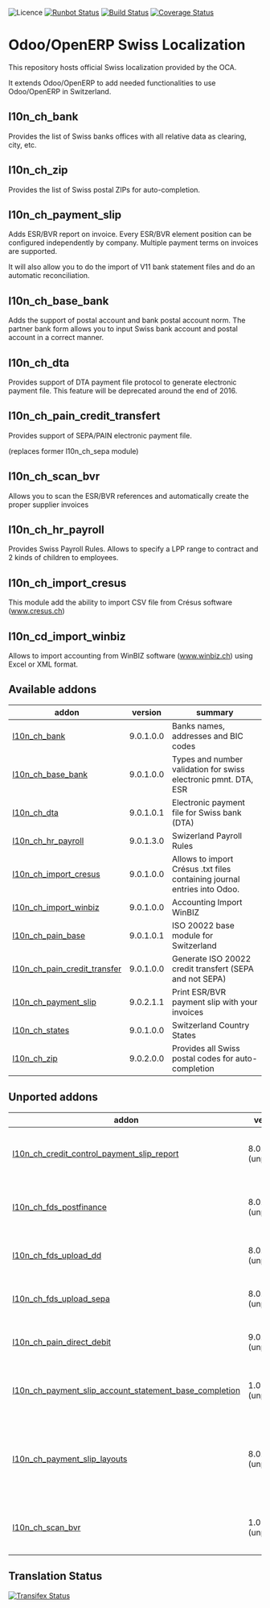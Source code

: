 ![Licence](https://img.shields.io/badge/licence-AGPL--3-blue.svg)
[![Runbot Status](https://runbot.odoo-community.org/runbot/badge/flat/125/9.0.svg)](https://runbot.odoo-community.org/runbot/repo/github-com-oca-l10n-switzerland-125)
[![Build Status](https://travis-ci.org/OCA/l10n-switzerland.svg?branch=9.0)](https://travis-ci.org/OCA/l10n-switzerland)
[![Coverage Status](https://coveralls.io/repos/OCA/l10n-switzerland/badge.svg?branch=9.0)](https://coveralls.io/r/OCA/l10n-switzerland?branch=9.0)


Odoo/OpenERP Swiss Localization
===============================

This repository hosts official Swiss localization provided by the OCA.

It extends Odoo/OpenERP to add needed functionalities to use Odoo/OpenERP in Switzerland.


l10n_ch_bank
------------

Provides the list of Swiss banks offices with all relative data as clearing, city, etc.


l10n_ch_zip
-----------

Provides the list of Swiss postal ZIPs for auto-completion.


l10n_ch_payment_slip
--------------------

Adds ESR/BVR report on invoice. Every ESR/BVR element position can be configured independently by company.
Multiple payment terms on invoices are supported.

It will also allow you to do the import of V11 bank statement files and do an automatic reconciliation.


l10n_ch_base_bank
-----------------

Adds the support of postal account and bank postal account norm.
The partner bank form allows you to input Swiss bank account and postal account in a correct manner.


l10n_ch_dta
-----------

Provides support of DTA payment file protocol to generate electronic payment file.
This feature will be deprecated around the end of 2016.


l10n_ch_pain_credit_transfert
-----------------------------

Provides support of SEPA/PAIN electronic payment file.


(replaces former l10n_ch_sepa module)


l10n_ch_scan_bvr
----------------

Allows you to scan the ESR/BVR references and automatically create the proper supplier invoices

l10n_ch_hr_payroll
------------------

Provides Swiss Payroll Rules.
Allows to specify a LPP range to contract and 2 kinds of children to employees.

l10n_ch_import_cresus
---------------------

This module add the ability to import CSV file from Crésus software (www.cresus.ch)

l10n_cd_import_winbiz
---------------------

Allows to import accounting from WinBIZ software (www.winbiz.ch) using Excel or XML format.

[//]: # (addons)
Available addons
----------------
addon | version | summary
--- | --- | ---
[l10n_ch_bank](l10n_ch_bank/) | 9.0.1.0.0 | Banks names, addresses and BIC codes
[l10n_ch_base_bank](l10n_ch_base_bank/) | 9.0.1.0.0 | Types and number validation for swiss electronic pmnt. DTA, ESR
[l10n_ch_dta](l10n_ch_dta/) | 9.0.1.0.1 | Electronic payment file for Swiss bank (DTA)
[l10n_ch_hr_payroll](l10n_ch_hr_payroll/) | 9.0.1.3.0 | Swizerland Payroll Rules
[l10n_ch_import_cresus](l10n_ch_import_cresus/) | 9.0.1.0.0 | Allows to import Crésus .txt files containing journal entries into Odoo.
[l10n_ch_import_winbiz](l10n_ch_import_winbiz/) | 9.0.1.0.0 | Accounting Import WinBIZ
[l10n_ch_pain_base](l10n_ch_pain_base/) | 9.0.1.0.1 | ISO 20022 base module for Switzerland
[l10n_ch_pain_credit_transfer](l10n_ch_pain_credit_transfer/) | 9.0.1.0.0 | Generate ISO 20022 credit transfert (SEPA and not SEPA)
[l10n_ch_payment_slip](l10n_ch_payment_slip/) | 9.0.2.1.1 | Print ESR/BVR payment slip with your invoices
[l10n_ch_states](l10n_ch_states/) | 9.0.1.0.0 | Switzerland Country States
[l10n_ch_zip](l10n_ch_zip/) | 9.0.2.0.0 | Provides all Swiss postal codes for auto-completion

Unported addons
---------------
addon | version | summary
--- | --- | ---
[l10n_ch_credit_control_payment_slip_report](l10n_ch_credit_control_payment_slip_report/) | 8.0.1.3.0 (unported) | Print BVR/ESR slip related to credit control
[l10n_ch_fds_postfinance](l10n_ch_fds_postfinance/) | 8.0.1.0 (unported) | Download files and import bank statements from FDS
[l10n_ch_fds_upload_dd](l10n_ch_fds_upload_dd/) | 8.0.1.0 (unported) | Upload Direct Debit files to FDS PostFinance
[l10n_ch_fds_upload_sepa](l10n_ch_fds_upload_sepa/) | 8.0.1.0 (unported) | Upload SEPA files to FDS PostFinance
[l10n_ch_pain_direct_debit](l10n_ch_pain_direct_debit/) | 9.0.1.0.0 (unported) | Generate ISO 20022 direct debits
[l10n_ch_payment_slip_account_statement_base_completion](l10n_ch_payment_slip_account_statement_base_completion/) | 1.0 (unported) | Switzerland - BVR/ESR Bank statement Completion
[l10n_ch_payment_slip_layouts](l10n_ch_payment_slip_layouts/) | 8.0.0.1.0 (unported) | Add new BVR/ESR payment slip layouts like invoice with slip on same document
[l10n_ch_scan_bvr](l10n_ch_scan_bvr/) | 1.0 (unported) | Switzerland - Scan ESR/BVR to create invoices

[//]: # (end addons)

Translation Status
------------------
[![Transifex Status](https://www.transifex.com/projects/p/OCA-l10n-switzerland-9-0/chart/image_png)](https://www.transifex.com/projects/p/OCA-l10n-switzerland-9-0)
